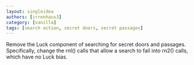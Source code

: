 ```yaml
---
layout: singleidea
authors: [irrenhaus3]
category: [vanilla]
tags: [search action, secret doors, secret passages]
---
```

Remove the Luck component of searching for secret doors and passages. Specifically, change the rnl() calls that allow a search to fail into rn2() calls, which have no Luck bias.
